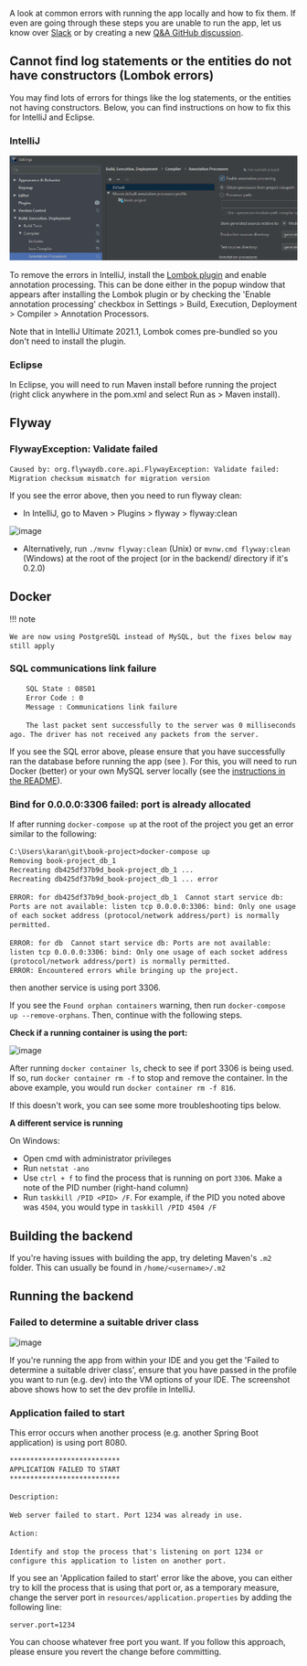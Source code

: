 A look at common errors with running the app locally and how to fix them. If even are going through these steps you are unable to run the app, let us know over [Slack](https://teambookproject.slack.com/ssb/redirect) or by creating a new [Q&A GitHub discussion](https://github.com/Project-Books/book-project/discussions/categories/q-a).

## Cannot find log statements or the entities do not have constructors (Lombok errors)

You may find lots of errors for things like the log statements, or the entities not having constructors. Below, you can find instructions on how to fix this for IntelliJ and Eclipse.

### IntelliJ
    
  <p align="center">
    <img src="../../assets/intellij_annotation_processing.png" alt="Enable IntelliJ annotation processing"/>
  </p>
    
To remove the errors in IntelliJ, install the [Lombok plugin](https://plugins.jetbrains.com/plugin/6317-lombok) and enable annotation 
processing. This can be done either in the popup window that appears after installing the Lombok plugin or by checking the
'Enable annotation processing' checkbox in Settings > Build, Execution, Deployment > Compiler > Annotation Processors.

Note that in IntelliJ Ultimate 2021.1, Lombok comes pre-bundled so you don't need to install the plugin.

### Eclipse

In Eclipse, you will need to run Maven install before running the project (right click anywhere in the pom.xml and select Run as > Maven install).

## Flyway

### FlywayException: Validate failed

```
Caused by: org.flywaydb.core.api.FlywayException: Validate failed: 
Migration checksum mismatch for migration version
```

If you see the error above, then you need to run flyway clean:

- In IntelliJ, go to Maven > Plugins > flyway > flyway:clean

![image](https://user-images.githubusercontent.com/11173328/90000852-96affb80-dc88-11ea-9b4f-a79cf02811f0.png)

- Alternatively, run `./mvnw flyway:clean` (Unix) or `mvnw.cmd flyway:clean` (Windows) at the root of the project (or in the backend/ directory if it's 0.2.0)

## Docker

!!! note

    We are now using PostgreSQL instead of MySQL, but the fixes below may still apply

### SQL communications link failure

```
    SQL State : 08S01
    Error Code : 0
    Message : Communications link failure

    The last packet sent successfully to the server was 0 milliseconds ago. The driver has not received any packets from the server.
```

If you see the SQL error above, please ensure that you have successfully ran the database before running the app (see ). For this, you will need to run Docker (better) or your own MySQL server locally (see the [instructions in the README](https://github.com/knjk04/book-project#setup)).

### Bind for 0.0.0.0:3306 failed: port is already allocated

If after running `docker-compose up` at the root of the project you get an error similar to the following:

```
C:\Users\karan\git\book-project>docker-compose up
Removing book-project_db_1
Recreating db425df37b9d_book-project_db_1 ...
Recreating db425df37b9d_book-project_db_1 ... error

ERROR: for db425df37b9d_book-project_db_1  Cannot start service db: Ports are not available: listen tcp 0.0.0.0:3306: bind: Only one usage of each socket address (protocol/network address/port) is normally permitted.

ERROR: for db  Cannot start service db: Ports are not available: listen tcp 0.0.0.0:3306: bind: Only one usage of each socket address (protocol/network address/port) is normally permitted.
ERROR: Encountered errors while bringing up the project.
```

then another service is using port 3306. 

If you see the `Found orphan containers` warning, then run `docker-compose up --remove-orphans`. Then, continue with the following steps.

**Check if a running container is using the port:**

![image](https://user-images.githubusercontent.com/11173328/152675157-b73ea24a-2c1f-43ba-bce4-ce1fe961d16b.png)

After running `docker container ls`, check to see if port 3306 is being used. If so, run `docker container rm -f` to stop and remove the container. In the above example, you would run `docker container rm -f 816`.

If this doesn't work, you can see some more troubleshooting tips below.

**A different service is running**

On Windows:
   - Open cmd with administrator privileges
   - Run `netstat -ano`
   - Use `ctrl + f` to find the process that is running on port `3306`. Make a note of the PID number (right-hand column)
   - Run `taskkill /PID <PID> /F`. For example, if the PID you noted above was `4504`, you would type in `taskkill /PID 4504 /F`

## Building the backend

If you're having issues with building the app, try deleting Maven's `.m2` folder. This can usually be found in `/home/<username>/.m2`

## Running the backend

### Failed to determine a suitable driver class

![image](https://user-images.githubusercontent.com/11173328/96374517-28e1ed80-116b-11eb-832f-ceb79cd98943.png)

If you're running the app from within your IDE and you get the 'Failed to determine a suitable driver class', ensure that you have passed in the profile you want to run (e.g. dev) into the VM options of your IDE. The screenshot above shows how to set the dev profile in IntelliJ.

### Application failed to start

This error occurs when another process (e.g. another Spring Boot application) is using port 8080.

```
***************************
APPLICATION FAILED TO START
***************************

Description:

Web server failed to start. Port 1234 was already in use.

Action:

Identify and stop the process that's listening on port 1234 or configure this application to listen on another port.
```

If you see an 'Application failed to start' error like the above, you can either try to kill the process that is using that port or, as a temporary measure, change the server port in `resources/application.properties` by adding the following line:

```
server.port=1234
```

You can choose whatever free port you want. If you follow this approach, please ensure you revert the change before committing.
